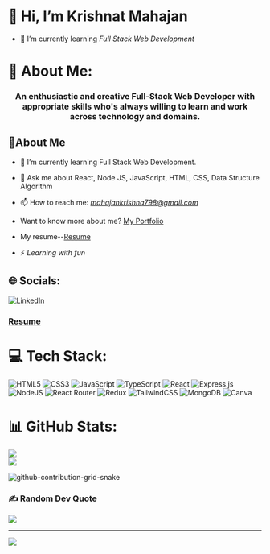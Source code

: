 # 👋 Hi, I’m Krishnat Mahajan

- 🌱 I’m currently learning *Full Stack Web Development*


# 💫 About Me:
<h3 align="center" >An enthusiastic and creative Full-Stack Web Developer with
appropriate skills who's always willing to learn and work across technology and domains.</h3>

<h2> 💫About Me</h2>

- 🌱 I’m currently learning Full Stack Web Development.<br>

- 💬 Ask me about React, Node JS, JavaScript, HTML, CSS, Data Structure Algorithm<br>

- 📫 How to reach me: *mahajankrishna798@gmail.com*<br>

- Want to know more about me? [My Portfolio](krish4206)

- My resume--[Resume](https://drive.google.com/file/d/1-jWUcb35mxCYn4exoAdLs0Jku5hzQCIz/view?usp=share_link)

- ⚡ *Learning with fun*


## 🌐 Socials:
[![LinkedIn](https://img.shields.io/badge/LinkedIn-%230077B5.svg?logo=linkedin&logoColor=white)]([https://www.linkedin.com/in/krishnat-mahajan-1a18821a3/](https://www.linkedin.com/in/krishnat-mahajan-1a18821a3)) 
 
 <h3>
  <a href="https://drive.google.com/file/d/1e7uet89GaNVGlc1kxhO9ouKyx8Rfjj40/view?usp=share_link" target="_blank"> Resume </a>
</h3>
 
# 💻 Tech Stack:

![HTML5](https://img.shields.io/badge/html5-%23E34F26.svg?style=flat-square&logo=html5&logoColor=white) ![CSS3](https://img.shields.io/badge/css3-%231572B6.svg?style=flat-square&logo=css3&logoColor=white) ![JavaScript](https://img.shields.io/badge/javascript-%23323330.svg?style=flat-square&logo=javascript&logoColor=%23F7DF1E) ![TypeScript](https://img.shields.io/badge/typescript-%23007ACC.svg?style=flat-square&logo=typescript&logoColor=white) ![React](https://img.shields.io/badge/react-%2320232a.svg?style=flat-square&logo=react&logoColor=%2361DAFB) ![Express.js](https://img.shields.io/badge/express.js-%23404d59.svg?style=flat-square&logo=express&logoColor=%2361DAFB) ![NodeJS](https://img.shields.io/badge/node.js-6DA55F?style=flat-square&logo=node.js&logoColor=white) ![React Router](https://img.shields.io/badge/React_Router-CA4245?style=flat-square&logo=react-router&logoColor=white) ![Redux](https://img.shields.io/badge/redux-%23593d88.svg?style=flat-square&logo=redux&logoColor=white) ![TailwindCSS](https://img.shields.io/badge/tailwindcss-%2338B2AC.svg?style=flat-square&logo=tailwind-css&logoColor=white) ![MongoDB](https://img.shields.io/badge/MongoDB-%234ea94b.svg?style=flat-square&logo=mongodb&logoColor=white) ![Canva](https://img.shields.io/badge/Canva-%2300C4CC.svg?style=flat-square&logo=Canva&logoColor=white)


# 📊 GitHub Stats:
![](https://github-readme-stats.vercel.app/api?username=Krish4206&theme=dark&hide_border=false&include_all_commits=false&count_private=false)<br/>
![](https://github-readme-streak-stats.herokuapp.com/?user=Krish4206&theme=dark&hide_border=false)<br/>

![github-contribution-grid-snake](https://user-images.githubusercontent.com/90142173/154796318-e529fdc7-2132-4ce7-8417-06b71cf02506.svg)
 

### ✍️ Random Dev Quote
![](https://quotes-github-readme.vercel.app/api?type=horizontal&theme=radical)

---
[![](https://visitcount.itsvg.in/api?id=Krish4206&icon=9&color=0)](https://visitcount.itsvg.in)
